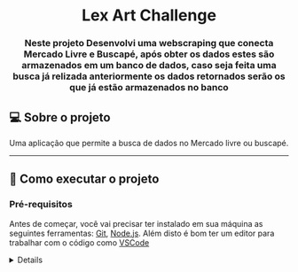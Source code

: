 <h1 align="center">Lex Art Challenge</h1>

<h3 align="center">Neste projeto Desenvolvi uma webscraping que conecta Mercado Livre e Buscapé, após obter os dados estes são armazenados em um banco de dados, caso seja feita uma busca já relizada anteriormente os dados retornados serão os que já estão armazenados no banco</h3>

## 💻 Sobre o projeto

Uma aplicação que permite a busca de dados no Mercado livre ou buscapé.

---
## 🚀 Como executar o projeto

### Pré-requisitos

Antes de começar, você vai precisar ter instalado em sua máquina as seguintes ferramentas:
[Git](https://git-scm.com), [Node.js](https://nodejs.org/en/). 
Além disto é bom ter um editor para trabalhar com o código como [VSCode](https://code.visualstudio.com/)
<details>

```bash
# Clone este repositório
$ git clone https://github.com/rodrigopaaz/lexart-challenge
# Acesse a pasta do projeto no terminal/cmd
$ cd /backend
# Instale as dependências
$ npm install
# Execute a aplicação em modo de desenvolvimento
$ npm start
# O servidor inciará na porta:3001 - acesse http://localhost:3001

Rode a aplicaçãor
# Clone este repositório
$ git clone https://github.com/rodrigopaaz/lexart-challenge
# Acesse a pasta do projeto no terminal/cmd
$ cd ../frontend
# Instale as dependências
$ npm install
# Execute a aplicação em modo de desenvolvimento
$ npm start
# O servidor inciará na porta:3001 - acesse http://localhost:3001
#Caso queira utilizar o Docker, 

# Clone este repositório
$ git clone https://github.com/rodrigopaaz/lexart-challenge
# Acesse a pasta do projeto no terminal/cmd
$ cd lexart-challenge
# Rode os container com o docker-compose
$ docker-compose up -d
...
</details>

## 🛠 Tecnologias

As seguintes ferramentas foram usadas na construção do projeto:
-  **[Node.js](https://nodejs.org/en/)**
-   **[Express](https://expressjs.com/)**
-   **[Sequelize](https://sequelize.org/)**
-   **[dotENV](https://github.com/motdotla/dotenv)**
-   **[Docker](https://www.docker.com/)**
-   **[MySQL](https://www.mysql.com/)**
-   **[Mocha](https://mochajs.org/)**
-   **[Chai](https://www.chaijs.com/)**

